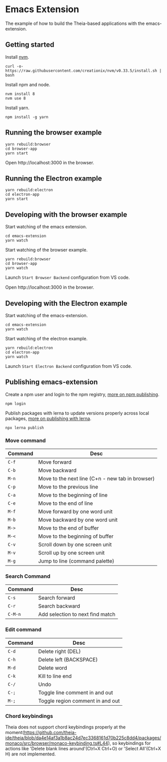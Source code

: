 # Emacs Extension
The example of how to build the Theia-based applications with the emacs-extension.

## Getting started

Install [nvm](https://github.com/creationix/nvm#install-script).

    curl -o- https://raw.githubusercontent.com/creationix/nvm/v0.33.5/install.sh | bash

Install npm and node.

    nvm install 8
    nvm use 8

Install yarn.

    npm install -g yarn

## Running the browser example

    yarn rebuild:browser
    cd browser-app
    yarn start

Open http://localhost:3000 in the browser.

## Running the Electron example

    yarn rebuild:electron
    cd electron-app
    yarn start

## Developing with the browser example

Start watching of the emacs extension.

    cd emacs-extension
    yarn watch

Start watching of the browser example.

    yarn rebuild:browser
    cd browser-app
    yarn watch

Launch `Start Browser Backend` configuration from VS code.

Open http://localhost:3000 in the browser.

## Developing with the Electron example

Start watching of the emacs-extension.

    cd emacs-extension
    yarn watch

Start watching of the electron example.

    yarn rebuild:electron
    cd electron-app
    yarn watch

Launch `Start Electron Backend` configuration from VS code.

## Publishing emacs-extension

Create a npm user and login to the npm registry, [more on npm publishing](https://docs.npmjs.com/getting-started/publishing-npm-packages).

    npm login

Publish packages with lerna to update versions properly across local packages, [more on publishing with lerna](https://github.com/lerna/lerna#publish).

    npx lerna publish

### Move command
|Command | Desc |
|--------|------|
| `C-f` | Move forward |
| `C-b` | Move backward |
| `M-n` | Move to the next line (C+n - new tab in browser)|
| `C-p` | Move to the previous line |
| `C-a` | Move to the beginning of line |
| `C-e` | Move to the end of line |
| `M-f` | Move forward by one word unit |
| `M-b` | Move backward by one word unit |
| `M->` | Move to the end of buffer |
| `M-<` | Move to the beginning of buffer |
| `C-v` | Scroll down by one screen unit |
| `M-v` | Scroll up by one screen unit |
| `M-g` | Jump to line (command palette) |


### Search Command
|Command | Desc |
|--------|------|
| `C-s` | Search forward |
| `C-r` | Search backward |
| `C-M-n` | Add selection to next find match |

### Edit command
|Command | Desc |
|--------|------|
| `C-d` | Delete right (DEL) |
| `C-h` | Delete left (BACKSPACE) |
| `M-d` | Delete word |
| `C-k` | Kill to line end |
| `C-/`| Undo |
| `C-;` | Toggle line comment in and out |
| `M-;` | Toggle region comment in and out |

### Chord keybindings
Theia does not support chord keybindings properly at the moment(https://github.com/theia-ide/theia/blob/da4e14af3a1b8ac24d7ec3368161d70b225c8dd4/packages/monaco/src/browser/monaco-keybinding.ts#L44), 
so keybindings for actions like 'Delete blank lines around'(Ctrl+X Ctrl+O) or 'Select All'(Ctrl+X H) are not implemented. 